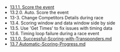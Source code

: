 * [13.1.1. Score the event](Score/Score-the-Event.md)
* 13.2.0. Auto. Score the event
* 13-3. Change Competitors Details during race
* 13.4. Scoring window and data window side by side
* 13.5. Use 'Get Times' to fix issues with timing data
* 13.6. Timing loop failure during a race event
* [13.1.0. Successful-Scoring-with-Transponders.md](Score/13.1.0.%20Successful-Scoring-with-Transponders.md)
* [13.7 Automatic-Scoring-Progress.md](Score/13.7%20Automatic-Scoring-Progress.md)